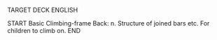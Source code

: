TARGET DECK
ENGLISH

START
Basic
Climbing-frame
Back: n. Structure of joined bars etc. For children to climb on.
END
